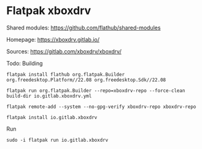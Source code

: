 # Flatpak xboxdrv

Shared modules: https://github.com/flathub/shared-modules

Homepage: https://xboxdrv.gitlab.io/

Sources:
https://gitlab.com/xboxdrv/xboxdrv/

Todo: Building

`flatpak install flathub org.flatpak.Builder org.freedesktop.Platform//22.08 org.freedesktop.Sdk//22.08`

`flatpak run org.flatpak.Builder --repo=xboxdrv-repo --force-clean build-dir io.gitlab.xboxdrv.yml`

`flatpak remote-add --system --no-gpg-verify xboxdrv-repo xboxdrv-repo`

`flatpak install io.gitlab.xboxdrv`

Run

`sudo -i flatpak run io.gitlab.xboxdrv`
